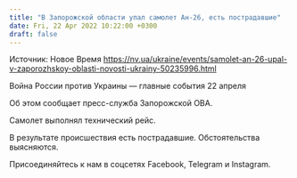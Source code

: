 ```yaml
---
title: "В Запорожской области упал самолет Ан-26, есть пострадавшие"
date: Fri, 22 Apr 2022 10:22:00 +0300
draft: false
---
```

Источник: Новое Время https://nv.ua/ukraine/events/samolet-an-26-upal-v-zaporozhskoy-oblasti-novosti-ukrainy-50235996.html


 Война России против Украины — главные события 22 апреля

Об этом сообщает пресс-служба Запорожской ОВА.

Самолет выполнял технический рейс.

В результате происшествия есть пострадавшие. Обстоятельства выясняются.

Присоединяйтесь к нам в соцсетях Facebook, Telegram и Instagram.
